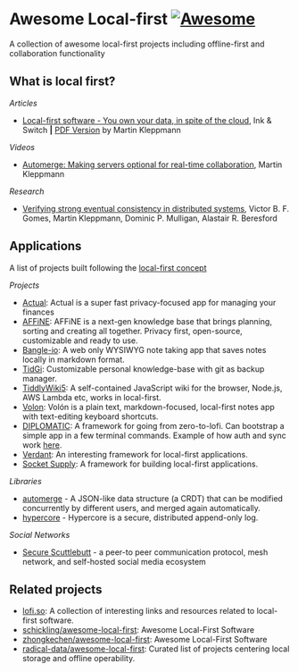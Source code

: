 # Awesome Local-first [![Awesome](https://cdn.rawgit.com/sindresorhus/awesome/d7305f38d29fed78fa85652e3a63e154dd8e8829/media/badge.svg)](https://github.com/sindresorhus/awesome)

A collection of awesome local-first projects including offline-first and collaboration functionality

## What is local first?
*Articles*
- [Local-first software - You own your data, in spite of the cloud](https://www.inkandswitch.com/local-first/), Ink & Switch **|** [PDF Version](https://martin.kleppmann.com/papers/local-first.pdf) by Martin Kleppmann

*Videos*
- [Automerge: Making servers optional for real-time collaboration](https://www.youtube.com/watch?v=PHz17gwiOc8), Martin Kleppmann

*Research*
- [Verifying strong eventual consistency in distributed systems](https://dl.acm.org/doi/10.1145/3133933), Victor B. F. Gomes, Martin Kleppmann, Dominic P. Mulligan, Alastair R. Beresford
 
## Applications
A list of projects built following the [local-first concept](https://www.inkandswitch.com/local-first/)

*Projects*

- [Actual](https://actualbudget.com): Actual is a super fast privacy-focused app for managing your finances
- [AFFiNE](https://affine.pro): AFFiNE is a next-gen knowledge base that brings planning, sorting and creating all together. Privacy first, open-source, customizable and ready to use.
- [Bangle-io](https://github.com/bangle-io/bangle-io): A web only WYSIWYG note taking app that saves notes locally in markdown format.
- [TidGi](https://github.com/tiddly-gittly/TidGi-Desktop): Customizable personal knowledge-base with git as backup manager.
- [TiddlyWiki5](https://github.com/Jermolene/TiddlyWiki5): A self-contained JavaScript wiki for the browser, Node.js, AWS Lambda etc, works in local-first.
- [Volon](https://github.com/danielgolden/volon): Volón is a plain text, markdown-focused, local-first notes app with text-editing keyboard shortcuts.
- [DIPLOMATIC](https://diplomatic-docs.replit.app/docs/#quickstart): A framework for going from zero-to-lofi. Can bootstrap a simple app in a few terminal commands. Example of how auth and sync work [here](https://diplomatic-docs.replit.app/docs/demos/status.html).
- [Verdant](https://github.com/a-type/verdant): An interesting framework for local-first applications.
- [Socket Supply](https://socketsupply.co/): A framework for building local-first applications.

*Libraries*

- [automerge](https://github.com/automerge/automerge) - A JSON-like data structure (a CRDT) that can be modified concurrently by different users, and merged again automatically.
- [hypercore](https://github.com/hypercore-protocol/hypercore) - Hypercore is a secure, distributed append-only log.

*Social Networks*
- [Secure Scuttlebutt](https://scuttlebutt.nz/) - a peer-to peer communication protocol, mesh network, and self-hosted social media ecosystem

## Related projects
- [lofi.so](http://lofi.so/): A collection of interesting links and resources related to local-first software.
- [schickling/awesome-local-first](https://github.com/schickling/awesome-local-first): Awesome Local-First Software
- [zhongkechen/awesome-local-first](https://github.com/zhongkechen/awesome-local-first): Awesome Local-First Software
- [radical-data/awesome-local-first](https://github.com/radical-data/awesome-local-first): Curated list of projects centering local storage and offline operability.
